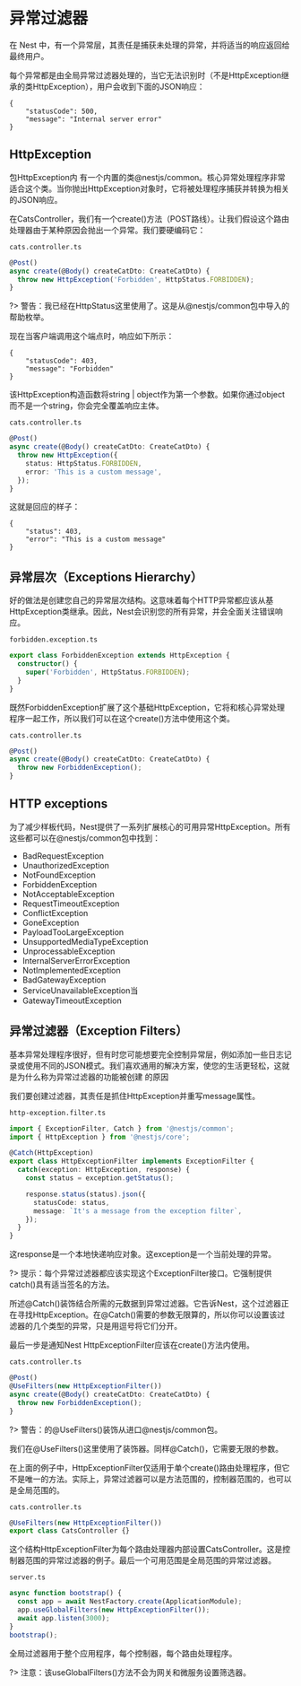 # 异常过滤器

在 Nest 中，有一个异常层，其责任是捕获未处理的异常，并将适当的响应返回给最终用户。

每个异常都是由全局异常过滤器处理的，当它无法识别时（不是HttpException继承的类HttpException），用户会收到下面的JSON响应：

```
{
    "statusCode": 500,
    "message": "Internal server error"
}
```

## HttpException

包HttpException内 有一个内置的类@nestjs/common。核心异常处理程序非常适合这个类。当你抛出HttpException对象时，它将被处理程序捕获并转换为相关的JSON响应。

在CatsController，我们有一个create()方法（POST路线）。让我们假设这个路由处理器由于某种原因会抛出一个异常。我们要硬编码它：

`cats.controller.ts`

```typescript
@Post()
async create(@Body() createCatDto: CreateCatDto) {
  throw new HttpException('Forbidden', HttpStatus.FORBIDDEN);
}
```

?> 警告：我已经在HttpStatus这里使用了。这是从@nestjs/common包中导入的帮助枚举。

现在当客户端调用这个端点时，响应如下所示：

```
{
    "statusCode": 403,
    "message": "Forbidden"
}
```

该HttpException构造函数将string | object作为第一个参数。如果你通过object而不是一个string，你会完全覆盖响应主体。

`cats.controller.ts`

```typescript
@Post()
async create(@Body() createCatDto: CreateCatDto) {
  throw new HttpException({
    status: HttpStatus.FORBIDDEN,
    error: 'This is a custom message',
  });
}
```

这就是回应的样子：

```
{
    "status": 403,
    "error": "This is a custom message"
}
```

## 异常层次（Exceptions Hierarchy）

好的做法是创建您自己的异常层次结构。这意味着每个HTTP异常都应该从基HttpException类继承。因此，Nest会识别您的所有异常，并会全面关注错误响应。

`forbidden.exception.ts`

```typescript
export class ForbiddenException extends HttpException {
  constructor() {
    super('Forbidden', HttpStatus.FORBIDDEN);
  }
}
```

既然ForbiddenException扩展了这个基础HttpException，它将和核心异常处理程序一起工作，所以我们可以在这个create()方法中使用这个类。

`cats.controller.ts`

```typescript
@Post()
async create(@Body() createCatDto: CreateCatDto) {
  throw new ForbiddenException();
}
```

## HTTP exceptions

为了减少样板代码，Nest提供了一系列扩展核心的可用异常HttpException。所有这些都可以在@nestjs/common包中找到：

- BadRequestException
- UnauthorizedException
- NotFoundException
- ForbiddenException
- NotAcceptableException
- RequestTimeoutException
- ConflictException
- GoneException
- PayloadTooLargeException
- UnsupportedMediaTypeException
- UnprocessableException
- InternalServerErrorException
- NotImplementedException
- BadGatewayException
- ServiceUnavailableException当
- GatewayTimeoutException

## 异常过滤器（Exception Filters）
基本异常处理程序很好，但有时您可能想要完全控制异常层，例如添加一些日志记录或使用不同的JSON模式。我们喜欢通用的解决方案，使您的生活更轻松，这就是为什么称为异常过滤器的功能被创建 的原因

我们要创建过滤器，其责任是抓住HttpException并重写message属性。

`http-exception.filter.ts`

```typescript
import { ExceptionFilter, Catch } from '@nestjs/common';
import { HttpException } from '@nestjs/core';

@Catch(HttpException)
export class HttpExceptionFilter implements ExceptionFilter {
  catch(exception: HttpException, response) {
    const status = exception.getStatus();

    response.status(status).json({
      statusCode: status,
      message: `It's a message from the exception filter`,
    });
  }
}
```

这response是一个本地快递响应对象。这exception是一个当前处理的异常。

?> 提示：每个异常过滤器都应该实现这个ExceptionFilter接口。它强制提供catch()具有适当签名的方法。

所述@Catch()装饰结合所需的元数据到异常过滤器。它告诉Nest，这个过滤器正在寻找HttpException。在@Catch()需要的参数无限算的，所以你可以设置该过滤器的几个类型的异常，只是用逗号将它们分开。

最后一步是通知Nest HttpExceptionFilter应该在create()方法内使用。

`cats.controller.ts`

```typescript
@Post()
@UseFilters(new HttpExceptionFilter())
async create(@Body() createCatDto: CreateCatDto) {
  throw new ForbiddenException();
}
```

?> 警告：的@UseFilters()装饰从进口@nestjs/common包。

我们在@UseFilters()这里使用了装饰器。同样@Catch()，它需要无限的参数。

在上面的例子中，HttpExceptionFilter仅适用于单个create()路由处理程序，但它不是唯一的方法。实际上，异常过滤器可以是方法范围的，控制器范围的，也可以是全局范围的。

`cats.controller.ts`

```typescript
@UseFilters(new HttpExceptionFilter())
export class CatsController {}
```

这个结构HttpExceptionFilter为每个路由处理器内部设置CatsController。这是控制器范围的异常过滤器的例子。最后一个可用范围是全局范围的异常过滤器。

`server.ts`

```typescript
async function bootstrap() {
  const app = await NestFactory.create(ApplicationModule);
  app.useGlobalFilters(new HttpExceptionFilter());
  await app.listen(3000);
}
bootstrap();
```

全局过滤器用于整个应用程序，每个控制器，每个路由处理程序。

?> 注意：该useGlobalFilters()方法不会为网关和微服务设置筛选器。
